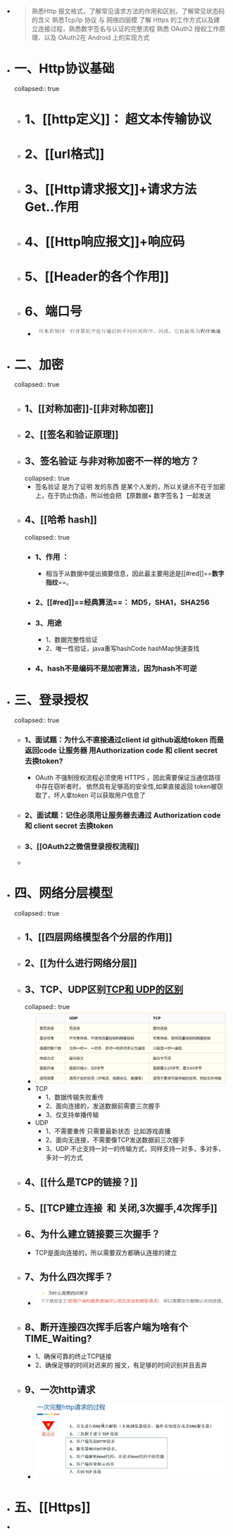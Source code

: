 - >   熟悉Http 报⽂格式，了解常见请求⽅法的作⽤和区别，了解常⻅状态码的含义
         熟悉Tcp/Ip 协议 与 网络四层模
        了解 Https 的⼯作⽅式以及建立连接过程，熟悉数字签名与认证的完整流程
         熟悉 OAuth2 授权⼯作原理、以及 OAuth2在 Android 上的实现⽅式
- # 一、Http协议基础
  collapsed:: true
	- # 1、[[http定义]]： 超⽂本传输协议
	- # 2、[[url格式]]
	- # 3、[[Http请求报文]]+请求方法Get..作用
	- # 4、[[Http响应报文]]+响应码
	- # 5、[[Header的各个作用]]
	- # 6、端口号
		- ![image.png](../assets/image_1693058620331_0.png)
- # 二、加密
  collapsed:: true
	- ## 1、[[对称加密]]-[[非对称加密]]
	- ## 2、[[签名和验证原理]]
	- ## 3、签名验证 与非对称加密不一样的地方？
	  collapsed:: true
		- 签名验证 是为了证明 发的东西 是某个人发的，所以关键点不在于加密上，在于防止伪造，所以他会把 【原数据+ 数字签名 】一起发送
	- ## 4、[[哈希 hash]]
	  collapsed:: true
		- ### 1、作⽤ ：
			- 相当于从数据中提出摘要信息，因此最主要⽤途是[[#red]]==**数字指纹**==。
		- ### 2、[[#red]]==**经典算法**==： MD5，SHA1，SHA256
		- ### 3、用途
			- 1、数据完整性验证
			- 2、唯一性验证，java重写hashCode   hashMap快速查找
		- ### 4、hash不是编码不是加密算法，因为hash不可逆
- # 三、登录授权
  collapsed:: true
	- ### 1、面试题：为什么不直接通过client id  github返给token  而是  返回code  让服务器 用Authorization code  和 client secret  去换token?
		- OAuth 不强制授权流程必须使⽤ HTTPS ，因此需要保证当通信路径中存在窃听者时， 依然具有⾜够⾼的安全性,如果直接返回  token被窃取了，坏人拿token 可以获取用户信息了
	- ### 2、面试题：记住必须用让服务器去通过  Authorization code  和 client secret  去换token
	- ### 3、[[OAuth2之微信登录授权流程]]
	-
- # 四、网络分层模型
  collapsed:: true
	- ## 1、[[四层网络模型各个分层的作用]]
	- ## 2、[[为什么进行网络分层]]
	- ## 3、TCP、UDP区别[TCP和 UDP的区别](https://www.cnblogs.com/fundebug/p/differences-of-tcp-and-udp.html)
	  collapsed:: true
		- ![image.png](../assets/image_1693033248455_0.png)
		- TCP
			- 1、数据传输失败重传
			- 2、面向连接的，发送数据前需要三次握手
			- 3、仅支持单播传输
		- UDP
			- 1、不需要重传 只需要最新状态  比如游戏直播
			- 2、面向无连接，不需要像TCP发送数据前三次握手
			- 3、UDP 不止支持一对一的传输方式，同样支持一对多，多对多，多对一的方式
	- ## 4、[[什么是TCP的链接？]]
	- ## 5、[[TCP建立连接  和 关闭,3次握手,4次挥手]]
	- ## 6、为什么建立链接要三次握手？
		- TCP是面向连接的，所以需要双方都确认连接的建立
	- ## 7、为什么四次挥手？
		- ![image.png](../assets/image_1693059951829_0.png)
	- ## 8、断开连接四次挥手后客户端为啥有个TIME_Waiting?
		- 1、确保可靠的终止TCP链接
		- 2、确保足够的时间对迟来的 报文，有足够的时间识别并且丢弃
	- ## 9、一次http请求
		- ![image.png](../assets/image_1693060592020_0.png)
- # 五、[[Https]]
-